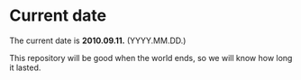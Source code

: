 # Current date

The current date is **2010.09.11.** (YYYY.MM.DD.)

This repository will be good when the world ends, so we will know how long it lasted.